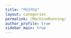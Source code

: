 ```yaml
---
title: "머신러닝"
layout: categories
permalink: /MachineRunning/
author_profile: true
sidebar_main: true
---
```

